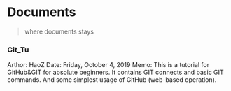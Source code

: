 # Documents
>where documents stays

### Git_Tu
Arthor: HaoZ
Date: Friday, October 4, 2019
Memo: This is a tutorial for GitHub&GIT for absolute beginners. 
It contains GIT connects and basic GIT commands. And some simplest usage of GitHub (web-based operation).
